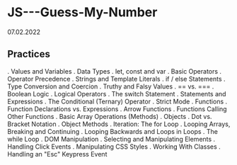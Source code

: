 # JS---Guess-My-Number
07.02.2022
## Practices
. Values and Variables
. Data Types
. let, const and var
. Basic Operators
. Operator Precedence
. Strings and Template Literals
. if / else Statements
. Type Conversion and Coercion
. Truthy and Falsy Values
. == vs. ===
. Boolean Logic
. Logical Operators
. The switch Statement
. Statements and Expressions
. The Conditional (Ternary) Operator
. Strict Mode
. Functions
. Function Declarations vs. Expressions
. Arrow Functions
. Functions Calling Other Functions
. Basic Array Operations (Methods)
. Objects
. Dot vs. Bracket Notation
. Object Methods
. Iteration: The for Loop
. Looping Arrays, Breaking and Continuing
. Looping Backwards and Loops in Loops
. The while Loop
. DOM Manipulation
. Selecting and Manipulating Elements
. Handling Click Events
. Manipulating CSS Styles
. Working With Classes
. Handling an "Esc" Keypress Event
